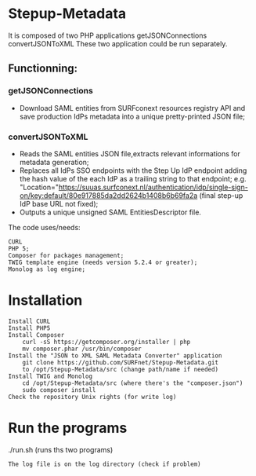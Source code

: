 # Stepup-Metadata

It is composed of two PHP applications
	getJSONConnections
	convertJSONToXML
These two application could be run separately.

## Functionning:

### getJSONConnections
* Download SAML entities from SURFconext resources registry API and save production IdPs metadata into a unique pretty-printed JSON file;

### convertJSONToXML
* Reads the SAML entities JSON file,extracts relevant informations for metadata generation;
* Replaces all IdPs SSO endpoints with the Step Up IdP endpoint adding the hash value of the each IdP as a trailing string to that endpoint;
   e.g.  "Location="https://suuas.surfconext.nl/authentication/idp/single-sign-on/key:default/80e917885da2dd2624b1408b6b69fa2a (final step-up IdP base URL not fixed);
* Outputs a unique unsigned SAML EntitiesDescriptor file.

The code uses/needs:

	CURL
    PHP 5;
    Composer for packages management;
    TWIG template engine (needs version 5.2.4 or greater);
    Monolog as log engine;

# Installation

	Install CURL
    Install PHP5
    Install Composer
        curl -sS https://getcomposer.org/installer | php
        mv composer.phar /usr/bin/composer
    Install the "JSON to XML SAML Metadata Converter" application
        git clone https://github.com/SURFnet/Stepup-Metadata.git
        to /opt/Stepup-Metadata/src (change path/name if needed)
    Install TWIG and Monolog
        cd /opt/Stepup-Metadata/src (where there's the "composer.json")
        sudo composer install
    Check the repository Unix rights (for write log)

# Run the programs

./run.sh (runs ths two programs)

    The log file is on the log directory (check if problem)
